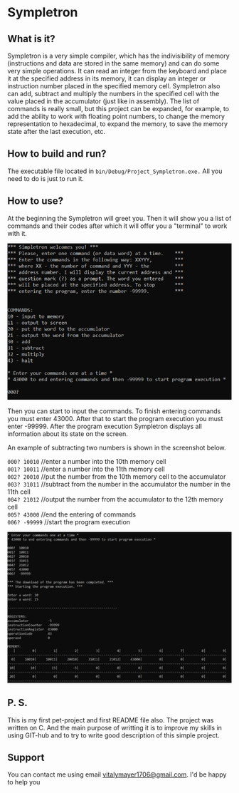 # Sympletron

## What is it?
Sympletron is a very simple compiler, which has the indivisibility of memory (instructions and data are stored in the same memory) and can do some very simple operations.
It can read an integer from the keyboard and place it at the specified address in its memory, it can display an integer or instruction number placed in the specified memory cell.
Sympletron also can add, subtract and multiply the numbers in the specified cell with the value placed in the accumulator (just like in assembly).
The list of commands is really small, but this project can be expanded, for example, to add the ability to work with floating point numbers, to change the memory representation to hexadecimal, to expand the memory, to save the memory state after the last execution, etc.

## How to build and run?
The executable file located in `bin/Debug/Project_Sympletron.exe.` All you need to do is just to run it.

## How to use?
At the beginning the Sympletron will greet you. Then it will show you a list of commands and their codes after which it will offer you a "terminal" to work with it.

<img src="/screenshots/greeting.png" alt="Greeting_of_Sympletron"/>

Then you can start to input the commands. To finish entering commands you must enter 43000. After that to start the program execution you must enter -99999.
After the program execution Sympletron displays all information about its state on the screen.

An example of subtracting two numbers is shown in the screenshot below.

`000? 10010`  //enter a number into the 10th memory cell  
`001? 10011`  //enter a number into the 11th memory cell  
`002? 20010`  //put the number from the 10th memory cell to the accumulator  
`003? 31011`  //subtract from the number in the accumulator the number in the 11th cell  
`004? 21012`  //output the number from the accumulator to the 12th memory cell  
`005? 43000`  //end the entering of commands  
`006? -99999` //start the program execution  

<img src="/screenshots/subtracting.png" alt="Subrtacting"/>

## P. S. 
This is my first pet-project and first README file also. 
The project was written on C. And the main purpose of writting it is to improve my skills in using GIT-hub and to try to write good description of this simple project.

## Support
You can contact me using email vitalymayer1706@gmail.com. I'd be happy to help you
